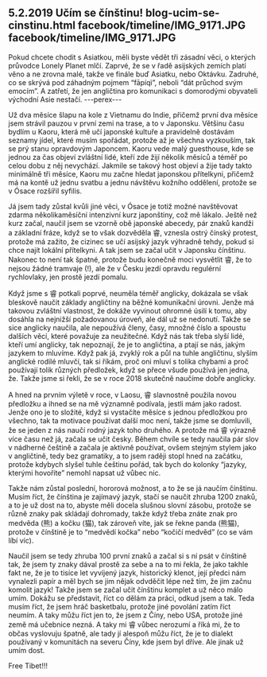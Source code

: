 5.2.2019
Učím se čínštinu!
blog-ucim-se-cinstinu.html
facebook/timeline/IMG_9171.JPG
facebook/timeline/IMG_9171.JPG
--------------

Pokud chcete chodit s Asiatkou, měli byste vědět tři zásadní věci, o kterých průvodce Lonely Planet mlčí. Zaprvé, že se v řadě asijských zemích platí věno a ne zrovna malé, takže ve finále buď Asiatku, nebo Oktávku. Zadruhé, co se skrývá pod záhadným pojmem “fāpíqì”, neboli “dát průchod svým emocím”. A zatřetí, že jen angličtina pro komunikaci s domorodými obyvateli východní Asie nestačí.
---perex---

Už dva měsíce šlapu na kole z Vietnamu do Indie, přičemž první dva měsíce jsem strávil pauzou v první zemi na trase, a to v Japonsku. Většinu času bydlím u Kaoru, která mě učí japonské kultuře a pravidelně dostávám seznamy jídel, které musím spořádat, protože až je všechna vyzkouším, tak se prý stanu opravdovým Japoncem. Kaoru vede malý guesthouse, kde se jednou za čas objeví zvláštní lidé, kteří zde žijí několik měsíců a téměř po celou dobu z něj nevychází. Jakmile se takový host objeví a žije tady takto minimálně tři měsíce, Kaoru mu začne hledat japonskou přítelkyni, přičemž má na kontě už jednu svatbu a jednu návštěvu kožního oddělení, protože se v Ósace rozšířil syfilis.

Já jsem tady zůstal kvůli jiné věci, v Ósace je totiž možné navštěvovat zdarma několikaměsíční intenzivní kurz japonštiny, což mě lákalo. Ještě než kurz začal, naučil jsem se vzorně obě japonské abecedy, pár znaků kandži a základní fráze, když se to však dozvěděla 睿, vznesla ostrý čínský protest, protože má zažito, že cizinec se učí asijský jazyk výhradně tehdy, pokud si chce najít lokální přítelkyni. A tak jsem se začal učit v Japonsku čínštinu. Nakonec to není tak špatné, protože budu konečně moci vysvětlit 睿, že to nejsou žádné tramvaje (!), ale že v Česku jezdí opravdu regulérní rychlovlaky, jen prostě jezdí pomalu.

Když jsme s 睿 potkali poprvé, neuměla téměř anglicky, dokázala se však bleskově naučit základy angličtiny na běžné komunikační úrovni. Jenže má takovou zvláštní vlastnost, že dokáže vyvinout ohromné úsilí k tomu, aby dosáhla na nejnižší požadovanou úroveň, ale dál už se nedonutí. Takže se sice anglicky naučila, ale nepoužívá členy, časy, množné číslo a spoustu dalších věcí, které považuje za neužitečné. Když nás tak třeba slyší lidé, kteří umí anglicky, tak nepoznají, že je to angličtina, a ptají se nás, jakým jazykem to mluvíme. Když pak já, zvyklý rok a půl na tuhle angličtinu, slyším anglické rodilé mluvčí, tak si říkám, proč oni mluví s tolika chybami a proč používají tolik různých předložek, když se přece všude používá jen jedna, že. Takže jsme si řekli, že se v roce 2018 skutečně naučíme dobře anglicky. 

A hned na prvním výletě v roce, v Laosu, 睿 slavnostně použila novou předložku a ihned se na mě významně podívala, jestli mám jako radost. Jenže ono je to složité, když si vystačíte měsíce s jednou předložkou pro všechno, tak ta motivace používat další moc není, takže jsme se domluvili, že se jeden z nás naučí rodný jazyk toho druhého. A protože má 睿 výrazně více času než já, začala se učit česky. Během chvíle se tedy naučila pár slov v nádherné češtině a začala je aktivně používat, ovšem stejným stylem jako v angličtině, tedy bez gramatiky, a to jsem raději stopl hned na začátku, protože kdybych slyšel tuhle češtinu pořád, tak bych do kolonky “jazyky, kterými hovoříte” nemohl napsat už vůbec nic.

Takže nám zůstal poslední, hororová možnost, a to že se já naučím čínštinu. Musím říct, že čínština je zajímavý jazyk, stačí se naučit zhruba 1200 znaků, a to je už dost na to, abyste měli docela slušnou slovní zásobu, protože se různě znaky pak skládají dohromady, takže když třeba znáte znak pro medvěda (熊) a kočku (猫), tak zároveň víte, jak se řekne panda (熊猫), protože v čínštině je to “medvědí kočka” nebo “kočičí medvěd” (co se vám líbí víc).

Naučil jsem se tedy zhruba 100 první znaků a začal si s ní psát v čínštině tak, že jsem ty znaky dával prostě za sebe a na to mi řekla, že jako takhle fakt ne, že je to tisíce let vyvíjený jazyk, historický klenot, její předci nám vynalezli papír a měl bych se jim nějak odvděčit lépe než tím, že jim začnu komolit jazyk! Takže jsem se začal učit čínštinu komplet a už něco málo umím. Dokážu se představit, říct co dělám za práci, odkud jsem a tak. Teda musím říct, že jsem hráč basketbalu, protože jiné povolání zatím říct neumím. A taky můžu říct jen to, že jsem z Číny, nebo USA, protože jiné země má učebnice nezná. A taky mi 睿 vůbec nerozumí a říká mi, že to občas vyslovuju špatně, ale tady jí alespoň můžu říct, že je to dialekt používaný v komunitách na severu Číny, kde jsem byl dříve. Ale jinak už umím dost.

Free Tibet!!!

